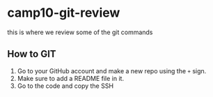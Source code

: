 # camp10-git-review
this is where we review some of the git commands


## How to GIT

1. Go to your GitHub account and make a new repo using the `+` sign.
2. Make sure to add a README file in it.
3. Go to the code and copy the SSH
